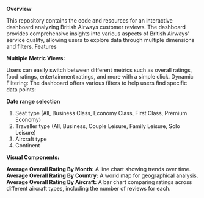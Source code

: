 **Overview**

This repository contains the code and resources for an interactive dashboard analyzing British Airways customer reviews. The dashboard provides comprehensive insights into various aspects of British Airways' service quality, allowing users to explore data through multiple dimensions and filters.
Features

**Multiple Metric Views:** 

Users can easily switch between different metrics such as overall ratings, food ratings, entertainment ratings, and more with a simple click.
Dynamic Filtering: The dashboard offers various filters to help users find specific data points:

**Date range selection**

1. Seat type (All, Business Class, Economy Class, First Class, Premium Economy)
2. Traveller type (All, Business, Couple Leisure, Family Leisure, Solo Leisure)
3. Aircraft type
4. Continent

**Visual Components:**

**Average Overall Rating By Month:** A line chart showing trends over time.
**Average Overall Rating By Country:** A world map for geographical analysis.
**Average Overall Rating By Aircraft:** A bar chart comparing ratings across different aircraft types, including the number of reviews for each.
